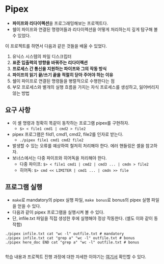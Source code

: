 # Pipex
- **파이프와 리다이렉션**을 프로그래밍해보는 프로젝트다.
- 쉘이 파이프와 연결된 명령어들과 리다이렉션을 어떻게 처리하는지 깊게 탐구해 볼 수 있었다.

이 프로젝트를 하면서 다음과 같은 것들을 배울 수 있었다.
1. 유닉스 시스템의 파일 디스크립터
2. **표준 입출력의 방향을 바꿔주는 리다이렉션**
3. **프로세스 간 통신을 지원하는 파이프와 그의 작동 방식**
4. **파이프의 읽기 끝/쓰기 끝을 적절히 닫아 주어야 하는 이유**
6. 쉘이 파이프로 연결된 명령들을 병렬적으로 수행한다는 점
7. 부모 프로세스와 별개의 실행 흐름을 가지는 자식 프로세스를 생성하고, 잃어버리지 않는 방법

## 요구 사항
- 이 셸 명령과 정확히 똑같이 동작하는 프로그램 pipex를 구현하자.   
	- `$> < file1 cmd1 | cmd2 > file2`
- pipex 프로그램은 fild1, cmd1, cmd2, file2를 인자로 받는다.    
	- `./pipex file1 cmd1 cmd2 file2`
- 발생할 수 있는 오류를 예상하여 철저히 처리해야 한다. 에러 핸들링은 셸을 참고하자.
- 보너스에서는 다중 파이프와 히어독을 처리해야 한다.     
  - 다중 파이프: `$> < file1 cmd1 | cmd2 | cmd3 ... | cmdn > file2`
  - 히어독: `$> cmd << LIMITER | cmd1 ... | cmdn >> file` 

## 프로그램 실행
- `make`로 mandatory의 pipex 실행 파일, `make bonus`로 bonus의 pipex 실행 파일을 얻을 수 있다.   
- 다음과 같이 pipex 프로그램을 실행시켜 볼 수 있다.     
- 단, infile.txt 파일을 직접 생성한 후에 실행해야 정상 작동한다. (셸도 이와 같이 동작함)
```shell
./pipex infile.txt cat "wc -l" outfile.txt # mandatory
./pipex infile.txt cat "grep a" "wc -l" outfile.txt # bonus
./pipex here_doc END cat "grep a" "wc -l" outfile.txt # bonus
```

##
학습 내용과 프로젝트 진행 과정에 대한 자세한 이야기는 [여기서](https://velog.io/@ronn/Pipex-%EC%89%98%EC%9D%98-%ED%8C%8C%EC%9D%B4%ED%94%84%EC%99%80-%EB%A6%AC%EB%8B%A4%EC%9D%B4%EB%A0%89%EC%85%98%EC%9D%84-%EA%B5%AC%ED%98%84%ED%95%98%EC%9E%90) 확인할 수 있다.
